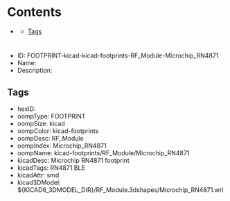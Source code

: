 



Contents
========

* [](#)
	* [Tags](#tags)

# 

- ID: FOOTPRINT-kicad-kicad-footprints-RF_Module-Microchip_RN4871
- Name: 
- Description: 

## Tags

- hexID: 
- oompType: FOOTPRINT
- oompSize: kicad
- oompColor: kicad-footprints
- oompDesc: RF_Module
- oompIndex: Microchip_RN4871
- oompName: kicad-footprints/RF_Module/Microchip_RN4871
- kicadDesc: Microchip RN4871 footprint
- kicadTags: RN4871 BLE
- kicadAttr: smd
- kicad3DModel: ${KICAD6_3DMODEL_DIR}/RF_Module.3dshapes/Microchip_RN4871.wrl
